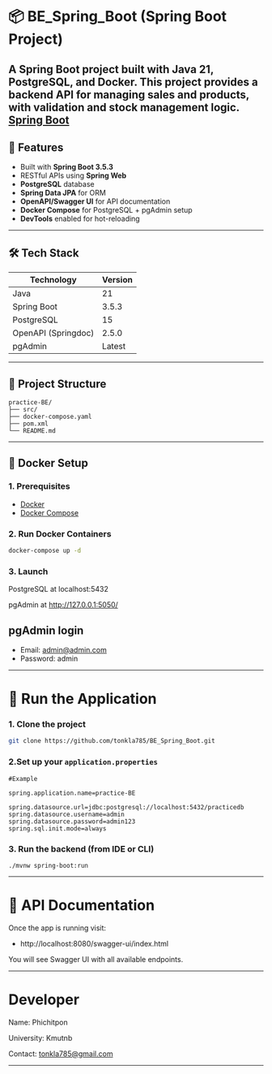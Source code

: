 # 📦 BE_Spring_Boot (Spring Boot Project)

A Spring Boot project built with Java 21, PostgreSQL, and Docker. This project provides a backend API for managing sales and products, with validation and stock management logic.
[Spring Boot](https://spring.io/projects/spring-boot)
---

## 🚀 Features

- Built with **Spring Boot 3.5.3**
- RESTful APIs using **Spring Web**
- **PostgreSQL** database
- **Spring Data JPA** for ORM
- **OpenAPI/Swagger UI** for API documentation
- **Docker Compose** for PostgreSQL + pgAdmin setup
- **DevTools** enabled for hot-reloading

---

## 🛠️ Tech Stack

| Technology       | Version     |
|------------------|-------------|
| Java             | 21          |
| Spring Boot      | 3.5.3       |
| PostgreSQL       | 15          |
| OpenAPI (Springdoc) | 2.5.0   |
| pgAdmin          | Latest      |

---

## 📂 Project Structure
    practice-BE/
    ├── src/
    ├── docker-compose.yaml
    ├── pom.xml
    └── README.md


---

## 🐳 Docker Setup

### 1. Prerequisites

- [Docker](https://docs.docker.com/get-docker/)
- [Docker Compose](https://docs.docker.com/compose/)

### 2. Run Docker Containers

```bash
docker-compose up -d
```
### 3. Launch

PostgreSQL at localhost:5432

pgAdmin at http://127.0.0.1:5050/

## pgAdmin login
- Email: admin@admin.com
- Password: admin

---
# 🧪 Run the Application
### 1. Clone the project
```bash
git clone https://github.com/tonkla785/BE_Spring_Boot.git
```
### 2.Set up your  ```application.properties```
```
#Example

spring.application.name=practice-BE

spring.datasource.url=jdbc:postgresql://localhost:5432/practicedb
spring.datasource.username=admin
spring.datasource.password=admin123
spring.sql.init.mode=always
```
### 3. Run the backend (from IDE or CLI)
```
./mvnw spring-boot:run
```

---

# 📘 API Documentation
Once the app is running visit:

- http://localhost:8080/swagger-ui/index.html

You will see Swagger UI with all available endpoints.

---
# Developer
Name: Phichitpon

University: Kmutnb

Contact: tonkla785@gmail.com

---
